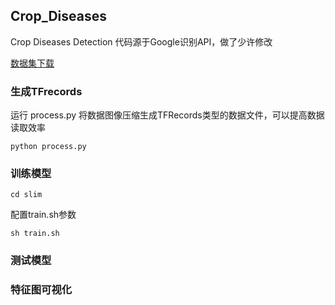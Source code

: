 ## Crop_Diseases
Crop Diseases Detection
代码源于Google识别API，做了少许修改

[数据集下载](....)

### 生成TFrecords

运行 process.py 将数据图像压缩生成TFRecords类型的数据文件，可以提高数据读取效率

`
python process.py
`
### 训练模型

`cd slim`

配置train.sh参数

`sh train.sh`


### 测试模型


### 特征图可视化

